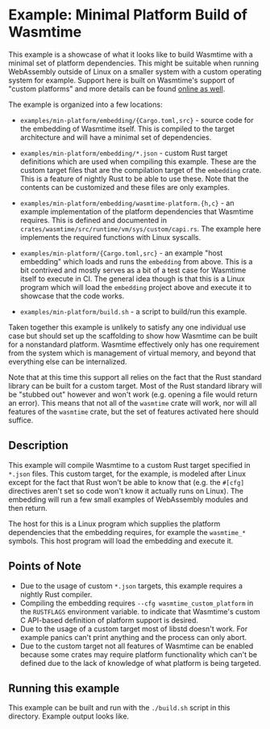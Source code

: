 # Example: Minimal Platform Build of Wasmtime

This example is a showcase of what it looks like to build Wasmtime with a
minimal set of platform dependencies. This might be suitable when running
WebAssembly outside of Linux on a smaller system with a custom operating system
for example. Support here is built on Wasmtime's support of "custom platforms"
and more details can be found [online as
well](https://docs.wasmtime.dev/examples-minimal.html).

The example is organized into a few locations:

* `examples/min-platform/embedding/{Cargo.toml,src}` - source code for the
  embedding of Wasmtime itself. This is compiled to the target architecture
  and will have a minimal set of dependencies.

* `examples/min-platform/embedding/*.json` - custom Rust target definitions
  which are used when compiling this example. These are the custom target files
  that are the compilation target of the `embedding` crate. This is a feature
  of nightly Rust to be able to use these. Note that the contents can be
  customized and these files are only examples.

* `examples/min-platform/embedding/wasmtime-platform.{h,c}` - an example
  implementation of the platform dependencies that Wasmtime requires. This is
  defined and documented in
  `crates/wasmtime/src/runtime/vm/sys/custom/capi.rs`. The example here
  implements the required functions with Linux syscalls.

* `examples/min-platform/{Cargo.toml,src}` - an example "host embedding" which
  loads and runs the `embedding` from above. This is a bit contrived and mostly
  serves as a bit of a test case for Wasmtime itself to execute in CI. The
  general idea though is that this is a Linux program which will load the
  `embedding` project above and execute it to showcase that the code works.

* `examples/min-platform/build.sh` - a script to build/run this example.

Taken together this example is unlikely to satisfy any one individual use case
but should set up the scaffolding to show how Wasmtime can be built for a
nonstandard platform. Wasmtime effectively only has one requirement from the
system which is management of virtual memory, and beyond that everything else
can be internalized.

Note that at this time this support all relies on the fact that the Rust
standard library can be built for a custom target. Most of the Rust standard
library will be "stubbed out" however and won't work (e.g. opening a file would
return an error). This means that not all of the `wasmtime` crate will work, nor
will all features of the `wasmtime` crate, but the set of features activated
here should suffice.

## Description

This example will compile Wasmtime to a custom Rust target specified in
`*.json` files. This custom target, for the example, is modeled after Linux
except for the fact that Rust won't be able to know that (e.g. the `#[cfg]`
directives aren't set so code won't know it actually runs on Linux). The
embedding will run a few small examples of WebAssembly modules and then return.

The host for this is a Linux program which supplies the platform dependencies
that the embedding requires, for example the `wasmtime_*` symbols. This host
program will load the embedding and execute it.

## Points of Note

* Due to the usage of custom `*.json` targets, this example requires a nightly
  Rust compiler.
* Compiling the embedding requires `--cfg wasmtime_custom_platform` in the
  `RUSTFLAGS` environment variable. to indicate that Wasmtime's custom C
  API-based definition of platform support is desired.
* Due to the usage of a custom target most of libstd doesn't work. For example
  panics can't print anything and the process can only abort.
* Due to the custom target not all features of Wasmtime can be enabled because
  some crates may require platform functionality which can't be defined due to
  the lack of knowledge of what platform is being targeted.

## Running this example

This example can be built and run with the `./build.sh` script in this
directory. Example output looks like.
